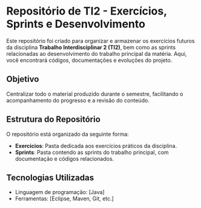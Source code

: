 # Repositório de TI2 - Exercícios, Sprints e Desenvolvimento

Este repositório foi criado para organizar e armazenar os exercícios futuros da disciplina **Trabalho Interdisciplinar 2 (TI2)**, bem como as sprints relacionadas ao desenvolvimento do trabalho principal da matéria. Aqui, você encontrará códigos, documentações e evoluções do projeto.

## Objetivo
Centralizar todo o material produzido durante o semestre, facilitando o acompanhamento do progresso e a revisão do conteúdo.

## Estrutura do Repositório
O repositório está organizado da seguinte forma:

- **Exercicios**: Pasta dedicada aos exercícios práticos da disciplina.
- **Sprints**: Pasta contendo as sprints do trabalho principal, com documentação e códigos relacionados.

## Tecnologias Utilizadas
- Linguagem de programação: [Java]
- Ferramentas: [Eclipse, Maven, Git, etc.]
